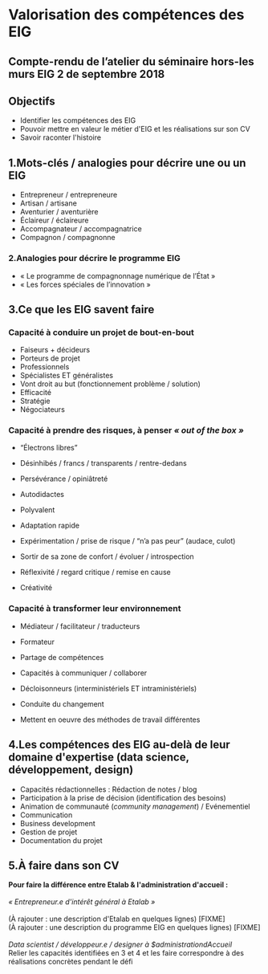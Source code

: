 # Valorisation des compétences des EIG 
## Compte-rendu de l’atelier du séminaire hors-les murs EIG 2 de septembre 2018 

## Objectifs
* Identifier les compétences des EIG
* Pouvoir mettre en valeur le métier d'EIG et les réalisations sur son CV 
* Savoir raconter l'histoire

## 1.Mots-clés / analogies pour décrire une ou un EIG
* Entrepreneur / entrepreneure
* Artisan / artisane
* Aventurier / aventurière
* Éclaireur / éclaireure 
* Accompagnateur / accompagnatrice
* Compagnon / compagnonne

### 2.Analogies pour décrire le programme EIG
* « Le programme de compagnonnage numérique de l’État »
* « Les forces spéciales de l’innovation »

## 3.Ce que les EIG savent faire
### Capacité à conduire un projet de bout-en-bout
* Faiseurs + décideurs
* Porteurs de projet
* Professionnels
* Spécialistes ET généralistes
* Vont droit au but (fonctionnement problème / solution)
* Efficacité
* Stratégie
* Négociateurs

### Capacité à prendre des risques, à penser _« out of the box »_
* “Électrons libres”
* Désinhibés / francs / transparents / rentre-dedans
* Persévérance / opiniâtreté

* Autodidactes
* Polyvalent
* Adaptation rapide

* Expérimentation / prise de risque / “n’a pas peur” (audace, culot)
* Sortir de sa zone de confort / évoluer / introspection
* Réflexivité / regard critique / remise en cause
* Créativité

### Capacité à transformer leur environnement
* Médiateur / facilitateur / traducteurs
* Formateur
* Partage de compétences

* Capacités à communiquer / collaborer
* Décloisonneurs (interministériels ET intraministériels)
* Conduite du changement
* Mettent en oeuvre des méthodes de travail différentes

## 4.Les compétences des EIG au-delà de leur domaine d'expertise (data science, développement, design)
* Capacités rédactionnelles : Rédaction de notes / blog
* Participation à la prise de décision (identification des besoins)
* Animation de communauté (_community management_) / Evénementiel 
* Communication 
* Business development 
* Gestion de projet
* Documentation du projet

## 5.À faire dans son CV
**Pour faire la différence entre Etalab & l'administration d'accueil :** </br> </br>
_« Entrepreneur.e d'intérêt général à Etalab »_ </br>  
(À rajouter : une description d'Etalab en quelques lignes) [FIXME] </br>
(À rajouter : une description du programme EIG en quelques lignes) [FIXME] </br> </br>
_Data scientist / développeur.e / designer à $administrationdAccueil_ </br>
Relier les capacités identifiées en 3 et 4 et les faire correspondre à des réalisations concrètes pendant le défi 
